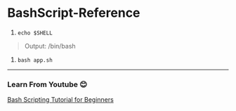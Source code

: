 # BashScript-Reference
1.
	```
	echo $SHELL
	```
> 	Output: /bin/bash
1.
	```
	bash app.sh
	```








---
### Learn From Youtube :blush:
[Bash Scripting Tutorial for Beginners](https://www.youtube.com/watch?v=tK9Oc6AEnR4)

